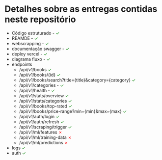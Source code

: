 # Detalhes sobre as entregas contidas neste repositório

- Código estruturado - <span style="color: green">✓</span>
- REAMDE - <span style="color: green">✓</span>
- webscrapping - <span style="color: green">✓</span>
- documentação swagger - <span style="color: green">✓</span>
- deploy vercel - <span style="color: green">✓</span>
- diagrama fluxo - <span style="color: green">✓</span>
- endpoints
    - /api/v1/books <span style="color: green">✓</span> 
    - /api/v1/books/{id} <span style="color: green">✓</span> 
    - /api/v1/books/search?title={title}&category={category} <span style="color: green">✓</span> 
    - /api/v1/categories - <span style="color: green">✓</span>
    - /api/v1/health - <span style="color: green">✓</span>
    - /api/v1/stats/overview <span style="color: green">✓</span>
    - /api/v1/stats/categories <span style="color: green">✓</span>
    - /api/v1/books/top-rated <span style="color: green">✓</span>
    - /api/v1/books/price-range?min={min}&max={max} <span style="color: green">✓</span>
    - /api/v1/auth/login <span style="color: green">✓</span>
    - /api/v1/auth/refresh <span style="color: green">✓</span>
    - /api/v1/scraping/trigger <span style="color: green">✓</span>
    - /api/v1/ml/features <span style="color: red">✗</span>
    - /api/v1/ml/training-data <span style="color: red">✗</span>
    - /api/v1/ml/predictions <span style="color: red">✗</span>
- logs <span style="color: green">✓</span>
- auth <span style="color: green">✓</span> 
